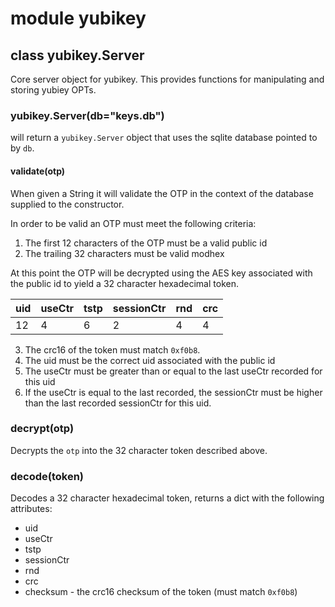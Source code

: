module yubikey
==============

class yubikey.Server
--------------------

Core server object for yubikey. This provides functions for manipulating and storing yubiey OPTs.

### yubikey.Server(db="keys.db")

will return a `yubikey.Server` object that uses the sqlite database pointed to by `db`.

#### validate(otp)

When given a String it will validate the OTP in the context of the database supplied to the constructor.

In order to be valid an OTP must meet the following criteria:

1. The first 12 characters of the OTP must be a valid public id
2. The trailing 32 characters must be valid modhex

 At this point the OTP will be decrypted using the AES key associated with the public id to yield a 32 character hexadecimal token.

 uid | useCtr | tstp | sessionCtr | rnd | crc
 ----|--------|------|------------|-----|----
 12  | 4      |  6   |    2       |  4  | 4


3. The crc16 of the token must match `0xf0b8`.
4. The uid must be the correct uid associated with the public id
5. The useCtr must be greater than or equal to the last useCtr recorded for this uid
6. If the useCtr is equal to the last recorded, the sessionCtr must be higher than the last recorded sessionCtr for this uid.

### decrypt(otp)

Decrypts the `otp` into the 32 character token described above.

### decode(token)

Decodes a 32 character hexadecimal token, returns a dict with the following attributes:

* uid
* useCtr
* tstp
* sessionCtr
* rnd
* crc
* checksum - the crc16 checksum of the token (must match `0xf0b8`)

